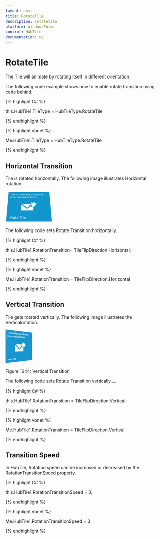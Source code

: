 ```yaml
---
layout: post
title: RotateTile
description: rotatetile
platform: WindowsForms
control: HubTile
documentation: ug
---
```

# RotateTile

The Tile will animate by rotating itself in different orientation.

The following code example shows how to enable rotate transition using code behind.

{% highlight C# %}  

this.HubTile1.TileType = HubTileType.RotateTile

{% endhighlight %}

{% highlight vbnet %}

Me.HubTile1.TileType = HubTileType.RotateTile

 {% endhighlight %}
 
 
## Horizontal Transition

Tile is rotated horizontally. The following image illustrates Horizontal rotation.

![](Concept-and-Features_images/Concept-and-Features_img4.png) 

The following code sets Rotate Transition horizontally. 

{% highlight C# %}  

this.HubTile1.RotationTransition=  TileFlipDirection.Horizontal;

{% endhighlight %}


{% highlight vbnet %} 

Me.HubTile1.RotationTransition = TileFlipDirection.Horizontal

{% endhighlight %}


## Vertical Transition

Tile gets rotated vertically. The following image illustrates the Verticalrotation.

![](Concept-and-Features_images/Concept-and-Features_img5.png) 

Figure 1644: Vertical Transition


The following code sets Rotate Transition vertically.__

{% highlight C# %}  

this.HubTile1.RotationTransition = TileFlipDirection.Vertical;

{% endhighlight %}


{% highlight vbnet %} 

Me.HubTile1.RotationTransition = TileFlipDirection.Vertical

{% endhighlight %}


## Transition Speed

In HubTile, Rotation speed can be increased or decreased by the RotationTransitionSpeed property.

{% highlight C# %}  

this.HubTile1.RotationTransitionSpeed = 3;

{% endhighlight %}

{% highlight vbnet %} 

Me.HubTile1.RotationTransitionSpeed = 3

{% endhighlight %}